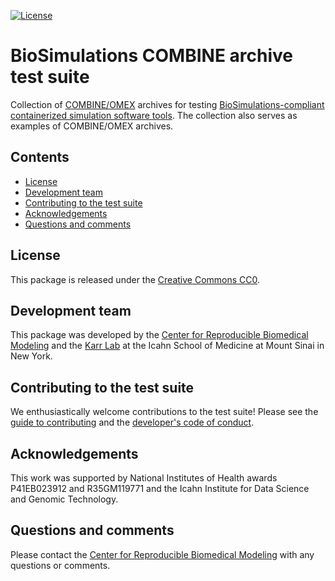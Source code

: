 [![License](https://img.shields.io/github/license/KarrLab/Biosimulations_COMBINE_archive_test_suite.svg)](LICENSE)

# BioSimulations COMBINE archive test suite

Collection of [COMBINE/OMEX](http://co.mbine.org/standards/omex) archives for testing [BioSimulations-compliant containerized simulation software tools](https://github.com/reproducible-biomedical-modeling/Biosimulations_SimulatorDockerImageTemplate). The collection also serves as examples of COMBINE/OMEX archives.

## Contents
* [License](#license)
* [Development team](#development-team)
* [Contributing to the test suite](#contributing-to-the-test-suite)
* [Acknowledgements](#acknowledgements)
* [Questions and comments](#questions-and-comments)

## License
This package is released under the [Creative Commons CC0](LICENSE).

## Development team
This package was developed by the [Center for Reproducible Biomedical Modeling](http://reproduciblebiomodels.org) and the [Karr Lab](https://www.karrlab.org) at the Icahn School of Medicine at Mount Sinai in New York.

## Contributing to the test suite
We enthusiastically welcome contributions to the test suite! Please see the [guide to contributing](CONTRIBUTING.md) and the [developer's code of conduct](CODE_OF_CONDUCT.md).

## Acknowledgements
This work was supported by National Institutes of Health awards P41EB023912 and R35GM119771 and the Icahn Institute for Data Science and Genomic Technology.

## Questions and comments
Please contact the [Center for Reproducible Biomedical Modeling](mailto:info@reproduciblebiomodels.org) with any questions or comments.
